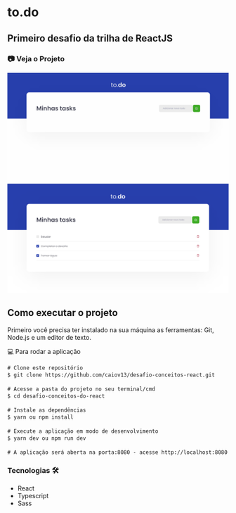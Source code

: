 # to.do
## Primeiro desafio da trilha de ReactJS

### 📷 Veja o Projeto
<div align="center">

  ![gif do projeto](https://github.com/caiov13/desafio-conceitos-react/blob/main/github/todo.gif)
  ![imagem do projeto](https://github.com/caiov13/desafio-conceitos-react/blob/main/github/todo-img.PNG)
  
</div>

## Como executar o projeto
Primeiro você precisa ter instalado na sua máquina as ferramentas: Git, Node.js e um editor de texto.

💻 Para rodar a aplicação
```
# Clone este repositório
$ git clone https://github.com/caiov13/desafio-conceitos-react.git

# Acesse a pasta do projeto no seu terminal/cmd
$ cd desafio-conceitos-do-react

# Instale as dependências
$ yarn ou npm install

# Execute a aplicação em modo de desenvolvimento
$ yarn dev ou npm run dev

# A aplicação será aberta na porta:8080 - acesse http://localhost:8080

```

### Tecnologias 🛠
* React
* Typescript
* Sass
